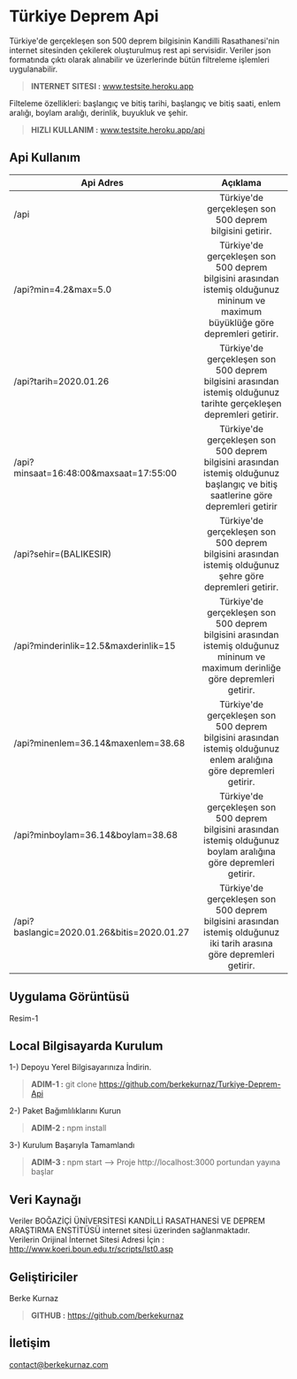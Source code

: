 # Türkiye Deprem Api
Türkiye'de gerçekleşen son 500 deprem bilgisinin Kandilli Rasathanesi'nin internet sitesinden çekilerek oluşturulmuş rest api servisidir. Veriler json formatında çıktı olarak alınabilir ve üzerlerinde bütün filtreleme işlemleri uygulanabilir. <br/>

> **INTERNET SITESI :** www.testsite.heroku.app

Filteleme özellikleri: başlangıç ve bitiş tarihi, başlangıç ve bitiş saati, enlem aralığı, boylam aralığı, derinlik, buyukluk ve şehir. <br/>

> **HIZLI KULLANIM :** www.testsite.heroku.app/api

## Api Kullanım
|   Api Adres      | Açıklama   | 
| ------------- |:-------------:|
| /api      | Türkiye'de gerçekleşen son 500 deprem bilgisini getirir. |
| /api?min=4.2&max=5.0      | Türkiye'de gerçekleşen son 500 deprem bilgisini arasından istemiş olduğunuz mininum ve maximum büyüklüğe göre depremleri getirir.      | 
| /api?tarih=2020.01.26 | Türkiye'de gerçekleşen son 500 deprem bilgisini arasından istemiş olduğunuz tarihte gerçekleşen depremleri getirir.      |
| /api?minsaat=16:48:00&maxsaat=17:55:00 | Türkiye'de gerçekleşen son 500 deprem bilgisini arasından istemiş olduğunuz başlangıç ve bitiş saatlerine göre depremleri getirir      |
| /api?sehir=(BALIKESIR) | Türkiye'de gerçekleşen son 500 deprem bilgisini arasından istemiş olduğunuz şehre göre depremleri getirir.      |
| /api?minderinlik=12.5&maxderinlik=15 | Türkiye'de gerçekleşen son 500 deprem bilgisini arasından istemiş olduğunuz mininum ve maximum derinliğe göre depremleri getirir.      |
| /api?minenlem=36.14&maxenlem=38.68 | Türkiye'de gerçekleşen son 500 deprem bilgisini arasından istemiş olduğunuz enlem aralığına göre depremleri getirir.      |
| /api?minboylam=36.14&boylam=38.68 | Türkiye'de gerçekleşen son 500 deprem bilgisini arasından istemiş olduğunuz boylam aralığına göre depremleri getirir.      |
| /api?baslangic=2020.01.26&bitis=2020.01.27 | Türkiye'de gerçekleşen son 500 deprem bilgisini arasından istemiş olduğunuz iki tarih arasına göre depremleri getirir.      |

## Uygulama Görüntüsü
Resim-1

## Local Bilgisayarda Kurulum
1-) Depoyu Yerel Bilgisayarınıza İndirin. 
> **ADIM-1 :** git clone https://github.com/berkekurnaz/Turkiye-Deprem-Api

2-) Paket Bağımlılıklarını Kurun
> **ADIM-2 :** npm install

3-) Kurulum Başarıyla Tamamlandı
> **ADIM-3 :** npm start  --> Proje http://localhost:3000 portundan yayına başlar

## Veri Kaynağı
Veriler BOĞAZİÇİ ÜNİVERSİTESİ KANDİLLİ RASATHANESİ VE DEPREM ARAŞTIRMA ENSTİTÜSÜ internet sitesi üzerinden sağlanmaktadır. <br />
Verilerin Orijinal İnternet Sitesi Adresi İçin : http://www.koeri.boun.edu.tr/scripts/lst0.asp

## Geliştiriciler
Berke Kurnaz
<br/>
> **GITHUB :** https://github.com/berkekurnaz


## İletişim
contact@berkekurnaz.com